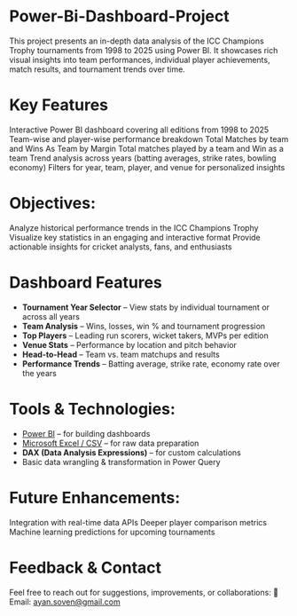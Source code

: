 # Power-Bi-Dashboard-Project
This project presents an in-depth data analysis of the ICC Champions Trophy tournaments from 1998 to 2025 using Power BI. It showcases rich visual insights into team performances, individual player achievements, match results, and tournament trends over time.

# Key Features
Interactive Power BI dashboard covering all editions from 1998 to 2025
Team-wise and player-wise performance breakdown
Total Matches by team and Wins As Team by Margin
Total matches played by a team and Win as a team
Trend analysis across years (batting averages, strike rates, bowling economy)
Filters for year, team, player, and venue for personalized insights

# Objectives:
Analyze historical performance trends in the ICC Champions Trophy
Visualize key statistics in an engaging and interactive format
Provide actionable insights for cricket analysts, fans, and enthusiasts

# Dashboard Features

- **Tournament Year Selector** – View stats by individual tournament or across all years  
- **Team Analysis** – Wins, losses, win % and tournament progression  
- **Top Players** – Leading run scorers, wicket takers, MVPs per edition  
- **Venue Stats** – Performance by location and pitch behavior  
- **Head-to-Head** – Team vs. team matchups and results  
- **Performance Trends** – Batting average, strike rate, economy rate over the years 

# Tools & Technologies:
- [Power BI](https://powerbi.microsoft.com/) – for building dashboards  
- [Microsoft Excel / CSV](https://www.microsoft.com/en-us/microsoft-365/excel) – for raw data preparation  
- **DAX (Data Analysis Expressions)** – for custom calculations  
- Basic data wrangling & transformation in Power Query

# Future Enhancements:
Integration with real-time data APIs
Deeper player comparison metrics
Machine learning predictions for upcoming tournaments

# Feedback & Contact
Feel free to reach out for suggestions, improvements, or collaborations:
📧 Email: ayan.soven@gmail.com
